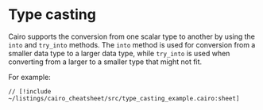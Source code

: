 # Type casting

Cairo supports the conversion from one scalar type to another by using the `into` and `try_into` methods.
The `into` method is used for conversion from a smaller data type to a larger data type, while `try_into` is used when converting from a larger to a smaller type that might not fit.

For example:

```cairo
// [!include ~/listings/cairo_cheatsheet/src/type_casting_example.cairo:sheet]
```
